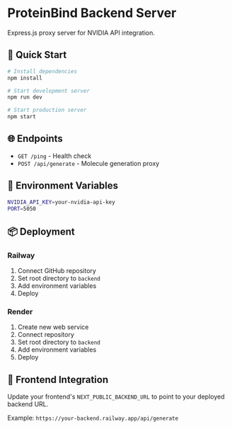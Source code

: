 # ProteinBind Backend Server

Express.js proxy server for NVIDIA API integration.

## 🚀 Quick Start

```bash
# Install dependencies
npm install

# Start development server
npm run dev

# Start production server
npm start
```

## 🌐 Endpoints

- `GET /ping` - Health check
- `POST /api/generate` - Molecule generation proxy

## 🔧 Environment Variables

```bash
NVIDIA_API_KEY=your-nvidia-api-key
PORT=5050
```

## 📦 Deployment

### Railway
1. Connect GitHub repository
2. Set root directory to `backend`
3. Add environment variables
4. Deploy

### Render
1. Create new web service
2. Connect repository
3. Set root directory to `backend`
4. Add environment variables
5. Deploy

## 🔗 Frontend Integration

Update your frontend's `NEXT_PUBLIC_BACKEND_URL` to point to your deployed backend URL.

Example: `https://your-backend.railway.app/api/generate`
